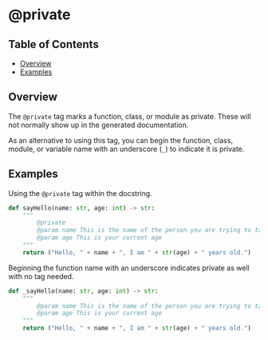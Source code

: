 # @private

## Table of Contents

- [Overview](#overview)
- [Examples](#examples)

## Overview

The `@private` tag marks a function, class, or module as private. These will not normally show up in the generated documentation.

As an alternative to using this tag, you can begin the function, class, module, or variable name with an underscore (`_`) to indicate it is private.

## Examples

Using the `@private` tag within the docstring.

```python
def sayHello(name: str, age: int) -> str:
    """
        @private
        @param name This is the name of the person you are trying to talk to
        @param age This is your current age
    """
    return ("Hello, " + name + ", I am " + str(age) + " years old.")
```

Beginning the function name with an underscore indicates private as well with no tag needed.

```python
def _sayHello(name: str, age: int) -> str:
    """
        @param name This is the name of the person you are trying to talk to
        @param age This is your current age
    """
    return ("Hello, " + name + ", I am " + str(age) + " years old.")
```